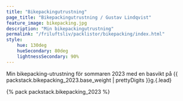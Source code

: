 ```yaml
---
title: "Bikepackingutrustning"
page_title: "Bikepackingutrustning / Gustav Lindqvist"
feature_image: bikepacking.jpg
description: "Min bikepackingutrustning"
permalink: "/friluftsliv/packlistor/bikepacking/index.html"
style:
    hue: 130deg
    hueSecondary: 80deg
    lightnessSecondary: 90%
---
```


Min bikepacking-utrustning för sommaren 2023 med en basvikt på {{ packstack.bikepacking_2023.base_weight | prettyDigits }}g.{.lead}
 
{% pack packstack.bikepacking_2023 %}
